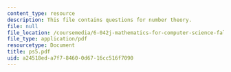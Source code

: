 ```yaml
---
content_type: resource
description: This file contains questions for number theory.
file: null
file_location: /coursemedia/6-042j-mathematics-for-computer-science-fall-2005/a24518eda7f784600d6716cc516f7090_ps5.pdf
file_type: application/pdf
resourcetype: Document
title: ps5.pdf
uid: a24518ed-a7f7-8460-0d67-16cc516f7090
---
```


